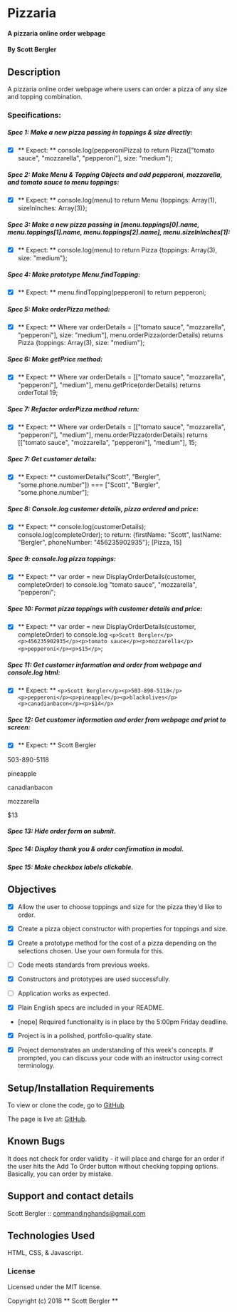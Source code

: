 # Pizzaria

#### A pizzaria online order webpage

#### By Scott Bergler

## Description
A pizzaria online order webpage where users can order a pizza of any size and topping combination.

### Specifications:
##### Spec 1: Make a new pizza passing in toppings & size directly:
- [x] ** Expect: ** console.log(pepperoniPizza) to return Pizza(["tomato sauce", "mozzarella", "pepperoni"], size: "medium");

##### Spec 2: Make Menu & Topping Objects and add pepperoni, mozzarella, and tomato sauce to menu toppings:
- [x] ** Expect: ** console.log(menu) to return Menu {toppings: Array(1), sizeInInches: Array(3)};

##### Spec 3: Make a new pizza passing in [menu.toppings[0].name, menu.toppings[1].name, menu.toppings[2].name], menu.sizeInInches[1]:
- [x] ** Expect: ** console.log(menu) to return Pizza {toppings: Array(3), size: "medium"};

##### Spec 4: Make prototype Menu.findTopping:
- [x] ** Expect: ** menu.findTopping(pepperoni) to return pepperoni;

##### Spec 5: Make orderPizza method:
- [x] ** Expect: ** Where var orderDetails = [["tomato sauce", "mozzarella", "pepperoni"], size: "medium"], menu.orderPizza(orderDetails) returns Pizza {toppings: Array(3), size: "medium"};

##### Spec 6: Make getPrice method:
- [x] ** Expect: ** Where var orderDetails = [["tomato sauce", "mozzarella", "pepperoni"], "medium"], menu.getPrice(orderDetails) returns orderTotal 19;

##### Spec 7: Refactor orderPizza method return:
- [x] ** Expect: ** Where var orderDetails = [["tomato sauce", "mozzarella", "pepperoni"], "medium"], menu.orderPizza(orderDetails) returns [["tomato sauce", "mozzarella", "pepperoni"], "medium"], 15;

##### Spec 7: Get customer details:
- [x] ** Expect: ** customerDetails("Scott", "Bergler", "some.phone.number"]) === ["Scott", "Bergler", "some.phone.number"];

##### Spec 8: Console.log customer details, pizza ordered and price:
- [x] ** Expect: ** console.log(customerDetails);
console.log(completeOrder);
to return:
{firstName: "Scott", lastName: "Bergler", phoneNumber: "456235902935"};
[Pizza, 15]

##### Spec 9: console.log pizza toppings:
- [x] ** Expect: ** var order = new DisplayOrderDetails(customer, completeOrder) to console.log "tomato sauce", "mozzarella", "pepperoni";

##### Spec 10: Format pizza toppings with customer details and price:
- [x] ** Expect: ** var order = new DisplayOrderDetails(customer, completeOrder) to console.log ```<p>Scott Bergler</p><p>456235902935</p><p>tomato sauce</p><p>mozzarella</p><p>pepperoni</p><p>$15</p>```;

##### Spec 11: Get customer information and order from webpage and console.log html:
- [x] ** Expect: ** ```<p>Scott Bergler</p><p>503-890-5118</p><p>pepperoni</p><p>pineapple</p><p>blackolives</p><p>canadianbacon</p><p>$14</p>```

##### Spec 12: Get customer information and order from webpage and print to screen:
- [x] ** Expect: **
Scott Bergler

503-890-5118

pineapple

canadianbacon

mozzarella

$13

##### Spec 13: Hide order form on submit.

##### Spec 14: Display thank you & order confirmation in modal.

##### Spec 15: Make checkbox labels clickable.

## Objectives

- [x] Allow the user to choose toppings and size for the pizza they'd like to order.

- [x] Create a pizza object constructor with properties for toppings and size.

- [x] Create a prototype method for the cost of a pizza depending on the selections chosen. Use your own formula for this.

- [ ] Code meets standards from previous weeks.

- [x] Constructors and prototypes are used successfully.

- [ ] Application works as expected.

- [x] Plain English specs are included in your README.

- [nope] Required functionality is in place by the 5:00pm Friday deadline.

- [x] Project is in a polished, portfolio-quality state.

- [x] Project demonstrates an understanding of this week's concepts. If prompted, you can discuss your code with an instructor using correct terminology.

## Setup/Installation Requirements
To view or clone the code, go to [GitHub](https://github.com/skillitzimberg/pizzaria).

The page is live at: [GitHub](https://skillitzimberg.github.io/pizzaria).

## Known Bugs
It does not check for order validity - it will place and charge for an order if the user hits the Add To Order button without checking topping options. Basically, you can order by mistake.
## Support and contact details

Scott Bergler :: commandinghands@gmail.com

## Technologies Used

HTML, CSS, & Javascript.

### License

Licensed under the MIT license.

Copyright (c) 2018 ** Scott Bergler **
